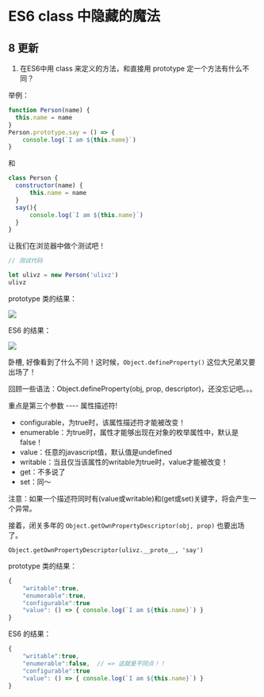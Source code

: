 # ES6 class 中隐藏的魔法

## 8 更新

1. 在ES6中用 class 来定义的方法，和直接用 prototype 定一个方法有什么不同？

举例：

```js
function Person(name) {
  this.name = name
}
Person.prototype.say = () => {
	console.log(`I am ${this.name}`)
}
```

和

```js
class Person {
  constructor(name) {
  	  this.name = name
  }
  say(){
  	  console.log(`I am ${this.name}`)
  }
}
```

让我们在浏览器中做个测试吧！

```js
// 测试代码

let ulivz = new Person('ulivz')
ulivz
```

prototype 类的结果：

![](img/js-04.png)

ES6 的结果：

![](img/js-05.png)

卧槽, 好像看到了什么不同！这时候，`Object.defineProperty()` 这位大兄弟又要出场了！

回顾一些语法：Object.defineProperty(obj, prop, descriptor)，还没忘记吧。。。

重点是第三个参数 ---- 属性描述符!

- configurable，为true时，该属性描述符才能被改变！
- enumerable：为true时，属性才能够出现在对象的枚举属性中，默认是false！
- value：任意的javascript值，默认值是undefined
- writable：当且仅当该属性的writable为true时，value才能被改变！
- get：不多说了
- set：同～

注意：如果一个描述符同时有(value或writable)和(get或set)关键字，将会产生一个异常。

接着，闭关多年的 `Object.getOwnPropertyDescriptor(obj, prop)` 也要出场了。

`Object.getOwnPropertyDescriptor(ulivz.__proto__, 'say')`

prototype 类的结果：

```js
{
	"writable":true,
	"enumerable":true,
	"configurable":true
	"value": () => { console.log(`I am ${this.name}`) }
}
```

ES6 的结果：

```js
{
	"writable":true,
	"enumerable":false,  // => 这就是不同点！！
	"configurable":true
	"value": () => { console.log(`I am ${this.name}`) }
}
```
